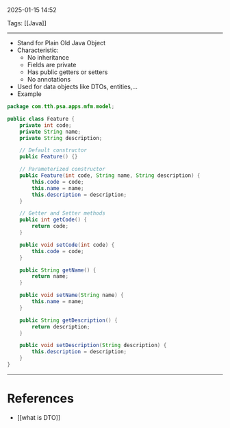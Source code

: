 2025-01-15 14:52

Tags: [[Java]] 

---

- Stand for Plain Old Java Object
- Characteristic:
	- No inheritance
	- Fields are private
	- Has public getters or setters
	- No annotations
- Used for data objects like DTOs, entities,...
- Example
```java
package com.tth.psa.apps.mfm.model;

public class Feature {
    private int code;
    private String name;
    private String description;

    // Default constructor
    public Feature() {}

    // Parameterized constructor
    public Feature(int code, String name, String description) {
        this.code = code;
        this.name = name;
        this.description = description;
    }

    // Getter and Setter methods
    public int getCode() {
        return code;
    }

    public void setCode(int code) {
        this.code = code;
    }

    public String getName() {
        return name;
    }

    public void setName(String name) {
        this.name = name;
    }

    public String getDescription() {
        return description;
    }

    public void setDescription(String description) {
        this.description = description;
    }
}
```

---
# References
- [[what is DTO]]